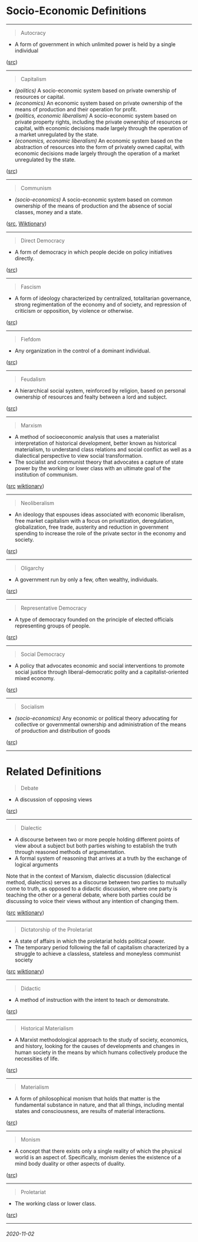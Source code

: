 Socio-Economic Definitions
===


---

> Autocracy

* A form of government in which unlimited power is held by a single individual

([src](https://en.wiktionary.org/wiki/autocracy))

---

> Capitalism

* *(politics)* A socio-economic system based on private ownership of resources or capital.
* *(economics)* An economic system based on private ownership of the means of production and their operation for profit.
* *(politics, economic liberalism)* A socio-economic system based on private property rights, including the private ownership of resources or capital, with economic decisions made largely through the operation of a market unregulated by the state.
* *(economics, economic liberalism)* An economic system based on the abstraction of resources into the form of privately owned capital, with economic decisions made largely through the operation of a market unregulated by the state.

([src](https://en.wiktionary.org/wiki/capitalism))

---

> Communism

* *(socio-economics)* A socio-economic system based on common ownership of the means of production and the absence of social classes, money and a state.


([src](https://en.wikipedia.org/wiki/Communism), [Wiktionary](https://en.wiktionary.org/wiki/communism))

---

> Direct Democracy

* A form of democracy in which people decide on policy initiatives directly.

([src](https://en.wikipedia.org/wiki/Direct_democracy))

---

> Fascism

* A form of ideology characterized by centralized, totalitarian governance, strong regimentation of the economy
  and of society, and repression of criticism or opposition, by violence or otherwise. 

([src](https://en.wiktionary.org/wiki/fascism))

---

> Fiefdom

* Any organization in the control of a dominant individual.

([src](https://en.wiktionary.org/wiki/fiefdom))

---

> Feudalism

* A hierarchical social system, reinforced by religion, based on personal ownership of resources and fealty between a lord and subject.

([src](https://en.wiktionary.org/wiki/feudalism#English))


---

> Marxism

* A method of socioeconomic analysis that uses a materialist interpretation of historical development, better known
  as historical materialism, to understand class relations and social conflict as well as a dialectical perspective
  to view social transformation.
* The socialist and communist theory that advocates a capture of state power by the working or lower class
  with an ultimate goal of the institution of communism.

([src](https://en.wikipedia.org/wiki/Marxism) [wiktionary](https://en.wiktionary.org/wiki/Marxism))

---

> Neoliberalism

* An ideology that espouses ideas associated with economic liberalism, free market capitalism with a focus on
  privatization, deregulation, globalization, free trade, austerity and reduction in government spending to increase
  the role of the private sector in the economy and society.

([src](https://en.wikipedia.org/wiki/Neoliberalism))

---

> Oligarchy

* A government run by only a few, often wealthy, individuals.

([src](https://en.wiktionary.org/wiki/oligarchy))

---

> Representative Democracy

* A type of democracy founded on the principle of elected officials representing groups of people.

([src](https://en.wikipedia.org/wiki/Representative_democracy))

---

> Social Democracy

* A policy that advocates economic and social interventions to promote social justice through liberal-democratic polity
  and a capitalist-oriented mixed economy. 

([src](https://en.wikipedia.org/wiki/Social_democracy))

---

> Socialism

* *(socio-economics)* Any economic or political theory advocating for collective or governmental ownership and
  administration of the means of production and distribution of goods

([src](https://en.wiktionary.org/wiki/socialism))



---

Related Definitions
===

> Debate

* A discussion of opposing views

([src](https://en.wiktionary.org/wiki/debate))

---

> Dialectic

* A discourse between two or more people holding different points of view about a subject but
  both parties wishing to establish the truth through reasoned methods of argumentation.
* A formal system of reasoning that arrives at a truth by the exchange of logical arguments

Note that in the context of Marxism, dialectic discussion (dialectical method, dialectics) serves as a discourse between two parties
to mutually come to truth, as opposed to a didactic discussion, where one party is teaching the other
or a general debate, where both parties could be discussing to voice their views without any
intention of changing them.

([src](https://en.wikipedia.org/wiki/Dialectic) [wiktionary](https://en.wiktionary.org/wiki/dialectic))

---

> Dictatorship of the Proletariat

* A state of affairs in which the proletariat holds political power.
* The temporary period following the fall of capitalism characterized by a struggle
  to achieve a classless, stateless and moneyless communist society

([src](https://en.wikipedia.org/wiki/Dictatorship_of_the_proletariat) [wiktionary](https://en.wiktionary.org/wiki/dictatorship_of_the_proletariat))


---

> Didactic

* A method of instruction with the intent to teach or demonstrate.

([src](https://en.wiktionary.org/wiki/didactic)) 

---

> Historical Materialism

* A Marxist methodological approach to the study of society, economics, and history, looking for the causes of developments and changes in human society in the means by which humans collectively produce the necessities of life.

([src](https://en.wiktionary.org/wiki/historical_materialism))

---

> Materialism

* A form of philosophical monism that holds that matter is the fundamental substance in nature, and that all things,
  including mental states and consciousness, are results of material interactions.

([src](https://en.wikipedia.org/wiki/Materialism))

---

> Monism

* A concept that there exists only a single reality of which the physical world is an aspect of. Specifically, monism denies the existence of a mind
  body duality or other aspects of duality.

([src](https://en.wikipedia.org/wiki/Monism))

---

> Proletariat

* The working class or lower class.

([src](https://en.wiktionary.org/wiki/proletariat))


---

###### 2020-11-02

